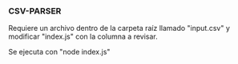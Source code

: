 ### CSV-PARSER

Requiere un archivo dentro de la carpeta raíz llamado "input.csv" y modificar "index.js" con la columna a revisar.

Se ejecuta con "node index.js"

